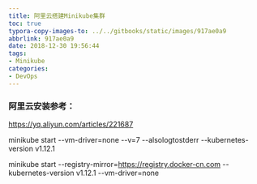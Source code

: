 ```yaml
---
title: 阿里云搭建Minikube集群
toc: true
typora-copy-images-to: ../../gitbooks/static/images/917ae0a9
abbrlink: 917ae0a9
date: 2018-12-30 19:56:44
tags:
- Minikube
categories:
- DevOps
---
```


### 阿里云安装参考：

https://yq.aliyun.com/articles/221687

minikube start  --vm-driver=none  --v=7 --alsologtostderr  --kubernetes-version v1.12.1



minikube start --registry-mirror=https://registry.docker-cn.com --kubernetes-version v1.12.1  --vm-driver=none